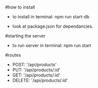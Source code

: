 #how to install  

 * to install in terminal:  npm run start-db  

 * look at package.json for dependancies.   

#starting the server

 * to run server in terminal: npm run start  

#routes

 * POST: '/api/products'  
 * PUT: '/api/products/:id'  
 * GET: '/api/products/:id'  
 * DELETE: '/api/products/:id'
 
